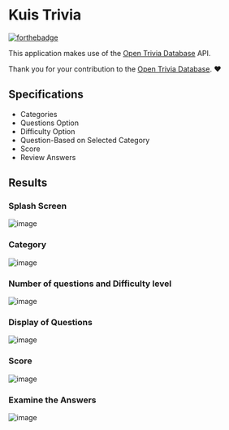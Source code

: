 # Kuis Trivia

[![forthebadge](https://forthebadge.com/images/badges/built-with-love.svg)](https://forthebadge.com)

This application makes use of the [Open Trivia Database](https://opentdb.com) API.

Thank you for your contribution to the [Open Trivia Database](https://opentdb.com). ❤

## Specifications

- Categories
- Questions Option
- Difficulty Option
- Question-Based on Selected Category
- Score
- Review Answers

## Results

### Splash Screen

![image](/assets/images/1.jpeg)

### Category

![image](/assets/images/2.jpeg)

### Number of questions and Difficulty level

![image](/assets/images/3.jpeg)

### Display of Questions

![image](/assets/images/4.jpeg)

### Score

![image](/assets/images/5.jpeg)

### Examine the Answers

![image](/assets/images/6.jpeg)

